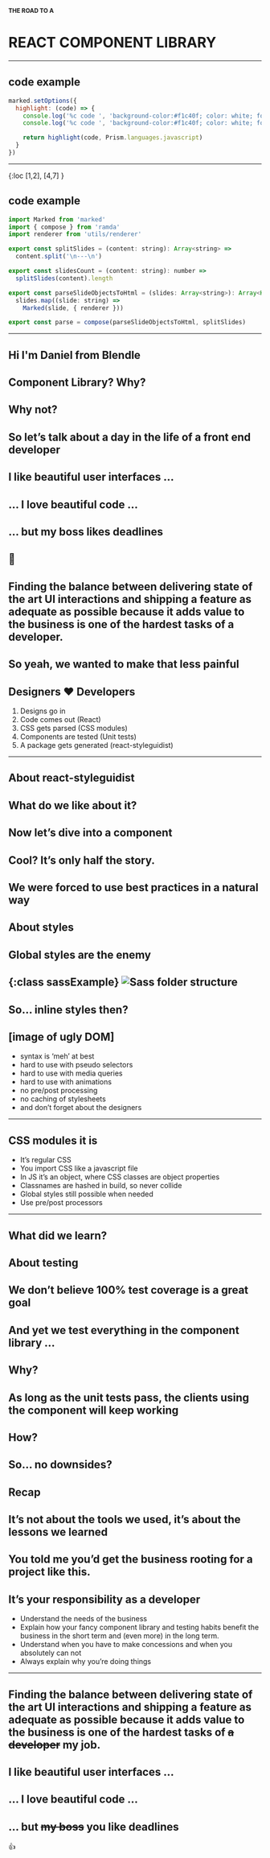 <small>**THE ROAD TO A**</small>
# REACT <blue>COMPONENT</blue> LIBRARY
---
## code example
```javascript
marked.setOptions({
  highlight: (code) => {
    console.log('%c code ', 'background-color:#f1c40f; color: white; font-weight: bold; padding: 4px 0;', code)
    console.log('%c code ', 'background-color:#f1c40f; color: white; font-weight: bold; padding: 4px 0;', code)

    return highlight(code, Prism.languages.javascript)
  }
})
```
---
{:loc [1,2], [4,7] }
## code example
```javascript
import Marked from 'marked'
import { compose } from 'ramda'
import renderer from 'utils/renderer'

export const splitSlides = (content: string): Array<string> =>
  content.split('\n---\n')

export const slidesCount = (content: string): number =>
  splitSlides(content).length

export const parseSlideObjectsToHtml = (slides: Array<string>): Array<HTMLElement> =>
  slides.map((slide: string) =>
    Marked(slide, { renderer }))

export const parse = compose(parseSlideObjectsToHtml, splitSlides)
```
---
Hi I'm Daniel from <red>Blendle</red>
---
Component Library? Why?
---
Why <blue>not?</blue>
---
So let’s talk about a day in the life of a <blue>front end developer</blue>
---
I like <blue>beautiful</blue> user interfaces …
---
… I love <blue>beautiful</blue> code …
---
… but my boss likes <red>deadlines</red>
---
🤔
---
Finding the balance between delivering state of the art UI interactions and shipping a feature as adequate as possible because it adds value to the business is one of the hardest tasks of a developer.
---
So yeah, we wanted to make that less painful
---
Designers ❤️ Developers
---
1. Designs go in
2. Code comes out (React)
3. CSS gets parsed (CSS modules)
4. Components are tested (Unit tests)
5. A package gets generated (react-styleguidist)
---
About react-styleguidist
---
What do we like about it?
---
Now let’s dive into a component
---
Cool? It’s only half the story.
---
We were forced to use best practices in a natural way
---
About styles
---
Global styles are the enemy
---
{:class sassExample}
![Sass folder structure](/images/sass.png)
---
So… inline styles then?
---
[image of ugly DOM]
---
- syntax is ‘meh’ at best
- hard to use with pseudo selectors
- hard to  use with media queries
- hard to use with animations
- no pre/post processing
- no caching of stylesheets
- and don’t forget about the designers
---
CSS modules it is
---
- It’s regular CSS
- You import CSS like a javascript file
- In JS it’s an object, where CSS classes are object properties
- Classnames are hashed in build, so never collide
- Global styles still possible when needed
- Use pre/post processors
---
What did we learn?
---
About testing
---
We don’t believe 100% test coverage is a great goal
---
And yet we test everything in the component library …
---
Why?
---
As long as the unit tests pass, the clients using the component will keep working
---
How?
---
So… no downsides?
---
Recap
---
It’s not about the tools we used, it’s about the lessons we learned
---
You told me you’d get the business rooting for a project like this.
---
It’s your responsibility as a developer
---
- Understand the needs of the business
- Explain how your fancy component library and testing habits benefit the business in the short term and (even more) in the long term.
- Understand when you have to make concessions and when you absolutely can not
- Always explain why you’re doing things
---
Finding the balance between delivering state of the art UI interactions and shipping a feature as adequate as possible because it adds value to the business is one of the hardest tasks of <del>a developer</del> my job.
---
I like beautiful user interfaces …
---
… I love beautiful code …
---
… but <del>my boss</del> you like deadlines
---
👍
